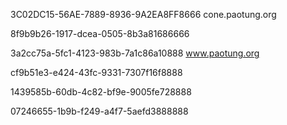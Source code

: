 
3C02DC15-56AE-7889-8936-9A2EA8FF8666        cone.paotung.org

8f9b9b26-1917-dcea-0505-8b3a81686666

3a2cc75a-5fc1-4123-983b-7a1c86a10888        www.paotung.org

cf9b51e3-e424-43fc-9331-7307f16f8888

1439585b-60db-4c82-bf9e-9005fe728888

07246655-1b9b-f249-a4f7-5aefd3888888
